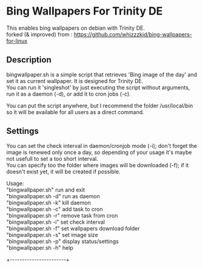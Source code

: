 # Bing Wallpapers For Trinity DE
This enables bing wallpapers on debian with Trinity DE.  
forked (& improved) from : https://github.com/whizzzkid/bing-wallpapers-for-linux

## Description
bingwallpaper.sh is a simple script that retrieves 'Bing image of the day' and set it as current wallpaper. It is designed for Trinity DE.  
You can run it 'singleshot' by just executing the script without arguments, run it as a daemon (-d), or add it to cron jobs (-c).  
  
You can put the script anywhere, but I recommend the folder /usr/local/bin so it will be available for all users as a direct command.  
  
## Settings
You can set the check interval in daemon/cronjob mode (-i); don't forget the image is renewed only once a day, so depending of your usage it's maybe not usefull to set a too short interval.  
You can specify too the folder where images will be downloaded (-f); if it doesn't exist yet, it will be created if possible.  
  
  
Usage:  
 "bingwallpaper.sh"       run and exit  
 "bingwallpaper.sh -d"    run as daemon  
 "bingwallpaper.sh -k"    kill daemon  
 "bingwallpaper.sh -c"    add task to cron  
 "bingwallpaper.sh -r"    remove task from cron  
 "bingwallpaper.sh -i"    set check interval  
 "bingwallpaper.sh -f"    set wallpapers download folder  
 "bingwallpaper.sh -s"    set image size  
 "bingwallpaper.sh -p"    display status/settings  
 "bingwallpaper.sh -h"    help  
  
  
+-----------------------+

